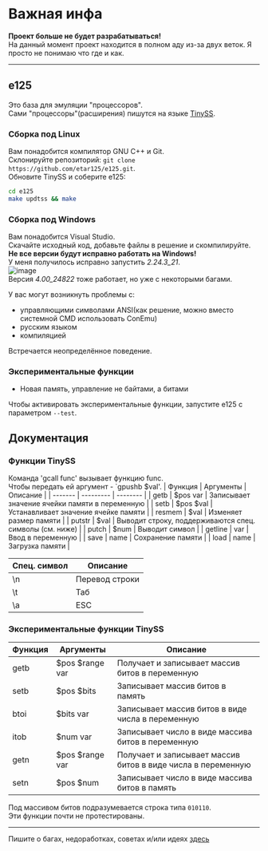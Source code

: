 # Важная инфа
**Проект больше не будет разрабатываться!**  
На данный момент проект находится в полном аду из-за двух веток. Я просто не понимаю что где и как.

---
## e125
Это база для эмуляции "процессоров".  
Сами "процессоры"(расширения) пишутся на языке [TinySS](https://github.com/etar125/tinyss).

### Сборка под Linux
Вам понадобится компилятор GNU C++ и Git.  
Склонируйте репозиторий: `git clone https://github.com/etar125/e125.git`.  
Обновите TinySS и соберите e125:  
```sh
cd e125
make updtss && make
```
### Сборка под Windows
Вам понадобится Visual Studio.  
Скачайте исходный код, добавьте файлы в решение и скомпилируйте.  
**Не все версии будут исправно работать на Windows!**  
У меня получилось исправно запустить *2.24.3_21*.  
![image](https://github.com/user-attachments/assets/5b482697-7773-4e68-900a-0e052b26d207)  
Версия *4.00_24822* тоже работает, но уже с некоторыми багами.  

У вас могут возникнуть проблемы с:
* управляющими символами ANSI(как решение, можно вместо системной CMD использовать ConEmu)
* русским языком
* компиляцией

Встречается неопределённое поведение.  
### Экспериментальные функции
- Новая память, управление не байтами, а битами

Чтобы активировать экспериментальные функции, запустите e125 с параметром ``--test``.

## Документация
### Функции TinySS
Команда 'gcall func' вызывает функцию func.  
Чтобы передать ей аргумент - `gpushb $val'.
| Функция | Аргументы | Описание |
| ------- | --------- | -------- |
| getb | $pos var | Записывает значение ячейки памяти в переменную |
| setb | $pos $val | Устанавливает значение ячейке памяти |
| resmem | $val | Изменяет размер памяти |
| putstr | $val | Выводит строку, поддерживаются спец. символы (см. ниже) |
| putch | $num | Выводит символ |
| getline | var | Ввод в переменную |
| save | name | Сохранение памяти |
| load | name | Загрузка памяти   |

| Спец. символ | Описание |
| ------------ | -------- |
| \n           | Перевод строки |
| \t           | Таб            |
| \a           | ESC            |

### Экспериментальные функции TinySS
| Функция | Аргументы | Описание |
| ------- | --------- | -------- |
| getb | $pos $range var | Получает и записывает массив битов в переменную |
| setb | $pos $bits | Записывает массив битов в память |
| btoi | $bits var |  Записывает массив битов в виде числа в переменную |
| itob | $num var | Записывает число в виде массива битов в переменную |
| getn | $pos $range var | Получает и записывает массив битов в виде числа в переменную |
| setn | $pos $num | Записывает число в виде массива битов в память |

Под массивом битов подразумевается строка типа `010110`.  
Эти функции почти не протестированы.  

---

Пишите о багах, недоработках, советах и/или идеях [здесь](https://github.com/etar125/e125/issues)
